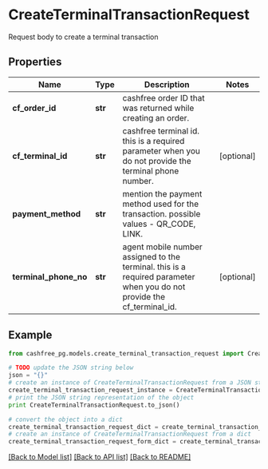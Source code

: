 # CreateTerminalTransactionRequest

Request body to create a terminal transaction

## Properties
Name | Type | Description | Notes
------------ | ------------- | ------------- | -------------
**cf_order_id** | **str** | cashfree order ID that was returned while creating an order. | 
**cf_terminal_id** | **str** | cashfree terminal id. this is a required parameter when you do not provide the terminal phone number. | [optional] 
**payment_method** | **str** | mention the payment method used for the transaction. possible values - QR_CODE, LINK. | 
**terminal_phone_no** | **str** | agent mobile number assigned to the terminal. this is a required parameter when you do not provide the cf_terminal_id. | [optional] 

## Example

```python
from cashfree_pg.models.create_terminal_transaction_request import CreateTerminalTransactionRequest

# TODO update the JSON string below
json = "{}"
# create an instance of CreateTerminalTransactionRequest from a JSON string
create_terminal_transaction_request_instance = CreateTerminalTransactionRequest.from_json(json)
# print the JSON string representation of the object
print CreateTerminalTransactionRequest.to_json()

# convert the object into a dict
create_terminal_transaction_request_dict = create_terminal_transaction_request_instance.to_dict()
# create an instance of CreateTerminalTransactionRequest from a dict
create_terminal_transaction_request_form_dict = create_terminal_transaction_request.from_dict(create_terminal_transaction_request_dict)
```
[[Back to Model list]](../README.md#documentation-for-models) [[Back to API list]](../README.md#documentation-for-api-endpoints) [[Back to README]](../README.md)


